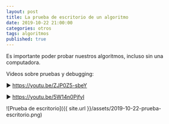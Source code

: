 ```yaml
---
layout: post
title: La prueba de escritorio de un algoritmo
date: 2019-10-22 21:00:00
categories: otros
tags: algoritmos
published: true
---
```


Es importante poder probar nuestros algoritmos, incluso sin una computadora.

Videos sobre pruebas y debugging:

▶️ https://youtu.be/ZJP0Z5-sbeY

▶️ https://youtu.be/5W14n0PjfyI

![Prueba de escritorio]({{ site.url }}/assets/2019-10-22-prueba-escritorio.png)
